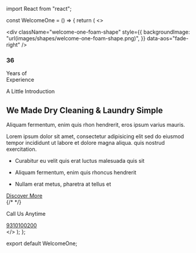 import React from "react";

const WelcomeOne = () => {
  return (
    <>
      <section className="welcome-one">
        <div
          className="welcome-one-foam-shape"
          style={{
            backgroundImage: "url(images/shapes/welcome-one-foam-shape.png)",
          }}
          data-aos="fade-right"
        />
        <div className="welcome-one-shape-1 float-bob-y">
          <img src="images/shapes/welcome-ond-shape-1.png" alt="" />
        </div>
        <div className="welcome-one-shape-2">
          <img src="images/shapes/welcome-ond-shape-2.png" alt="" />
        </div>
        <div className="container">
          <div className="row">
            <div className="col-xl-6">
              <div className="welcome-one__left">
                <div className="welcome-one__img-box ">
                  <div className="welcome-one__img">
                    <img src="images/girl.jpg" alt="" data-aos="fade-right" />
                  </div>
                  <div className="welcome-one__small-img" data-aos="fade-right">
                    <img
                      src="images/resources/welcome-one-small-img.jpg"
                      alt=""
                      data-aos="fade-up"
                    />
                  </div>
                  <div className="welcome-one__experience">
                    <h3>36</h3>
                    <p>
                      Years of <br /> Experience
                    </p>
                  </div>
                </div>
              </div>
            </div>
            <div className="col-xl-6">
              <div className="welcome-one__right">
                <div className="section-title text-left">
                  <span className="section-title__tagline">
                    A Little Introduction
                  </span>
                  <h2 className="section-title__title">
                    We Made Dry Cleaning &amp; Laundry Simple
                  </h2>
                </div>
                <p className="welcome-one__text-1">
                  Aliquam fermentum, enim quis rhon hendrerit, eros ipsum varius
                  mauris.
                </p>
                <p className="welcome-one__text-2">
                  Lorem ipsum dolor sit amet, consectetur adipisicing elit sed
                  do eiusmod tempor incididunt ut labore et dolore magna aliqua.
                  quis nostrud exercitation.
                </p>
                <ul className="list-unstyled welcome-one__points">
                  <li>
                    <div className="icon">
                      <span className="icon-check" />
                    </div>
                    <div className="text">
                      <p>
                        Curabitur eu velit quis erat luctus malesuada quis sit
                      </p>
                    </div>
                  </li>
                  <li>
                    <div className="icon">
                      <span className="icon-check" />
                    </div>
                    <div className="text">
                      <p>Aliquam fermentum, enim quis rhoncus hendrerit</p>
                    </div>
                  </li>
                  <li>
                    <div className="icon">
                      <span className="icon-check" />
                    </div>
                    <div className="text">
                      <p>Nullam erat metus, pharetra at tellus et</p>
                    </div>
                  </li>
                </ul>
                <div className="welcome-one__button-call">
                  <a href="about.html" className="thm-btn welcome-one__btn">
                    Discover More <span className="icon-right-arrow" />
                  </a>
                  <div className="welcome-one__call">
                    <div className="welcome-one__call-icon">
                      {/* <span className="icon-telephone" /> */}
                      <i class="fa-solid fa-phone"></i>
                    </div>
                    <div className="welcome-one__call-content">
                      <p>Call Us Anytime</p>
                      <a href="tel:9310100200">9310100200</a>
                    </div>
                  </div>
                </div>
              </div>
            </div>
          </div>
        </div>
      </section>
    </>
  );
};

export default WelcomeOne;
